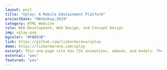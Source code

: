```yaml
---
layout: post
title: "Vplay: A Mobile Edutainment Platform"
projectDate: "MAY&nbsp;2019"
category: HTML Website
role: Web Development, Web Design, and Concept Design
img: vplay.png
bgcolor: "#FBB03B"
link: https://github.com/lizberberena/vplay
demo: https://lizberberena.com/vplay
excerpt: This one-page site has CSS animations, embeds, and modals. The conceptual product was an educational augmented reality gaming platform for young children with a physical toy subscription box component. I also helped create app flowcharts and some game designs.
external: "yes"
featured: "yes"
---
```

